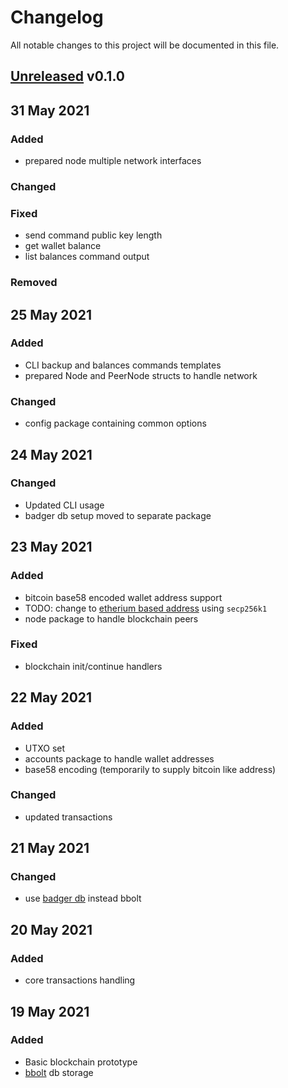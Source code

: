 # Changelog
All notable changes to this project will be documented in this file.


## [Unreleased] v0.1.0

## 31 May 2021

### Added
- prepared node multiple network interfaces

### Changed

### Fixed
- send command public key length
- get wallet balance
- list balances command output

### Removed


## 25 May 2021

### Added
- CLI backup and balances commands templates
- prepared Node and PeerNode structs to handle network

### Changed
- config package containing common options


## 24 May 2021

### Changed
- Updated CLI usage
- badger db setup moved to separate package


## 23 May 2021

### Added
- bitcoin base58 encoded wallet address support
- TODO: change to [etherium based address](https://pkg.go.dev/github.com/ethereum/go-ethereum/crypto/secp256k1) using `secp256k1`
- node package to handle blockchain peers

### Fixed
- blockchain init/continue handlers


## 22 May 2021

### Added
- UTXO set
- accounts package to handle wallet addresses
- base58 encoding (temporarily to supply bitcoin like address)

### Changed
- updated transactions


## 21 May 2021

### Changed
- use [badger db](https://github.com/dgraph-io/badger) instead bbolt


## 20 May 2021

### Added
- core transactions handling


## 19 May 2021

### Added
- Basic blockchain prototype
- [bbolt](https://github.com/etcd-io/bbolt) db storage


[Unreleased]: https://github.com/rovergulf/engine/v0.1.0...main
[v0.2.0]: https://github.com/rovergulf/engine/compare/v0.1.0...v0.2.0
[v0.0.1]: https://github.com/rovergulf/engine/tree/v0.1.0

